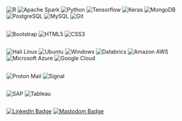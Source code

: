 ## 
![R](https://img.shields.io/badge/-R-black?style=flat-square&logo=R)
![Apache Spark](https://img.shields.io/badge/-ApacheSpark-black?style=flat-square&logo=ApacheSpark)
![Python](https://img.shields.io/badge/-Python-black?style=flat-square&logo=Python)
![Tensorflow](https://img.shields.io/badge/-Tensorflow-black?style=flat-square&logo=Tensorflow)
![Keras](https://img.shields.io/badge/-Keras-black?style=flat-square&logo=keras)
![MongoDB](https://img.shields.io/badge/-MongoDB-black?style=flat-square&logo=mongodb)
![PostgreSQL](https://img.shields.io/badge/-PostgreSQL-black?style=flat-square&logo=postgresql)
![MySQL](https://img.shields.io/badge/-MySQL-black?style=flat-square&logo=mysql)
![Git](https://img.shields.io/badge/-Git-black?style=flat-square&logo=git)
##
![Bootstrap](https://img.shields.io/badge/-Bootstrap-black?style=flat-square&logo=bootstrap)
![HTML5](https://img.shields.io/badge/-HTML5-E34F26?style=flat-square&logo=html5&logoColor=white)
![CSS3](https://img.shields.io/badge/-CSS3-1572B6?style=flat-square&logo=css3)
## 
![Hali Linux](https://img.shields.io/badge/Kali_Linux-557C94?style=for-the-badge&logo=kali-linux&logoColor=white)
![Ubuntu](https://img.shields.io/badge/Ubuntu-E95420?style=for-the-badge&logo=ubuntu&logoColor=white)
![Windows](https://img.shields.io/badge/Windows-0078D6?style=for-the-badge&logo=windows&logoColor=white)
![Databrics](https://img.shields.io/badge/Databricks-FF3621?style=for-the-badge&logo=Databricks&logoColor=white)
![Amazon AWS](https://img.shields.io/badge/Amazon%20AWS-232F3E?style=flat-square&logo=amazon-aws)
![Microsoft Azure](https://img.shields.io/badge/Microsoft%20Azure-232F7E?style=flat-square&logo=microsoft-azure)
![Google Cloud](https://img.shields.io/badge/Google%20Cloud-black?style=flat-square&logo=google-cloud)
##
![Proton Mail](https://img.shields.io/badge/ProtonMail-8B89CC?style=for-the-badge&logo=protonmail&logoColor=white)
![Signal](https://img.shields.io/badge/Signal-%23039BE5.svg?&style=for-the-badge&logo=Signal&logoColor=white)
##
![SAP](https://img.shields.io/badge/SAP-0FAAFF?style=for-the-badge&logo=sap&logoColor=white)
![Tableau](https://img.shields.io/badge/Tableau-E97627?style=for-the-badge&logo=Tableau&logoColor=white)
##
[![LinkedIn Badge](https://img.shields.io/badge/LinkedIn-Profile-informational?style=flat&logo=linkedin&logoColor=white&color=0D76A8)](https://www.linkedin.com/in/joaoluizdandrea/)
[![Mastodom Badge](https://img.shields.io/badge/Mastodom-Profile-informational?style=flat&logo=mastodom&logoColor=white&color=0D76A8)](https://www.mastodom.social/@joaodandrea/)
